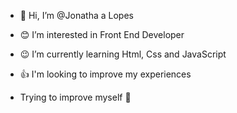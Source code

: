 - 🫡 Hi, I’m @Jonatha a Lopes
- 😊 I’m interested in Front End Developer
- 😉 I’m currently learning Html, Css and JavaScript
- 👍 I'm looking to improve my experiences

  
- Trying to improve myself 💪


<!---
JonathaaLopes/JonathaaLopes is a ✨ special ✨ repository because its `README.md` (this file) appears on your GitHub profile.
You can click the Preview link to take a look at your changes.
--->

